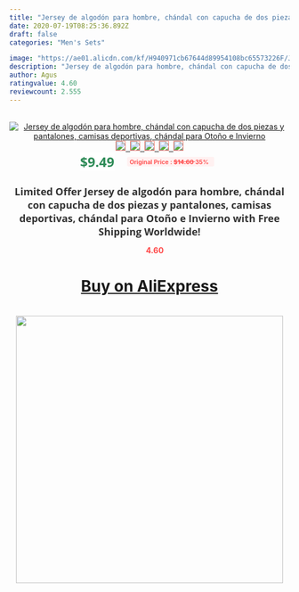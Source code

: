 ```yaml
---
title: "Jersey de algodón para hombre, chándal con capucha de dos piezas y pantalones, camisas deportivas, chándal para Otoño e Invierno"
date: 2020-07-19T08:25:36.892Z
draft: false
categories: "Men's Sets"

image: "https://ae01.alicdn.com/kf/H940971cb67644d89954108bc65573226F/Jersey-de-algodón-para-hombre-chándal-con-capucha-de-dos-piezas-y-pantalones-camisas-deportivas-chándal.jpg"
description: "Jersey de algodón para hombre, chándal con capucha de dos piezas y pantalones, camisas deportivas, chándal para Otoño e Invierno"
author: Agus
ratingvalue: 4.60
reviewcount: 2.555
---
```

<br>
<div style="text-align: center;">
<a href="https://s.click.aliexpress.com/e/_Amef8h" target="_blank" rel="nofollow noopener noreferrer"><img alt="Jersey de algodón para hombre, chándal con capucha de dos piezas y pantalones, camisas deportivas, chándal para Otoño e Invierno" class="magnifier-image" src="https://ae01.alicdn.com/kf/H940971cb67644d89954108bc65573226F/Jersey-de-algodón-para-hombre-chándal-con-capucha-de-dos-piezas-y-pantalones-camisas-deportivas-chándal.jpg_640x640.jpg">
<br>
<img style="border:1px solid salmon" src="https://ae01.alicdn.com/kf/H940971cb67644d89954108bc65573226F/Jersey-de-algodón-para-hombre-chándal-con-capucha-de-dos-piezas-y-pantalones-camisas-deportivas-chándal.jpg_120x120.jpg">&nbsp;&nbsp;<img style="border:1px solid salmon" src="https://ae01.alicdn.com/kf/H0235f103c5e146df8b876249b2978003d/Jersey-de-algodón-para-hombre-chándal-con-capucha-de-dos-piezas-y-pantalones-camisas-deportivas-chándal.jpg_120x120.jpg">&nbsp;&nbsp;<img style="border:1px solid salmon" src="https://ae01.alicdn.com/kf/Hfe88b3c8cdd24da5ac026d4c3b1a8fa8Q/Jersey-de-algodón-para-hombre-chándal-con-capucha-de-dos-piezas-y-pantalones-camisas-deportivas-chándal.jpg_120x120.jpg">&nbsp;&nbsp;<img style="border:1px solid salmon" src="https://ae01.alicdn.com/kf/H96c2091e6e004abf8f2cc8ffdb9adc669/Jersey-de-algodón-para-hombre-chándal-con-capucha-de-dos-piezas-y-pantalones-camisas-deportivas-chándal.jpg_120x120.jpg">&nbsp;&nbsp;<img style="border:1px solid salmon" src="https://ae01.alicdn.com/kf/Hb096274cc5474e79a20013cab4cf08cf3/Jersey-de-algodón-para-hombre-chándal-con-capucha-de-dos-piezas-y-pantalones-camisas-deportivas-chándal.jpg_120x120.jpg"></a></div><br0>
<div style="text-align: center;"><span style="background-color: white; border: 0px; box-sizing: border-box; color: seagreen; display: inline-block; font-family: &quot;open sans&quot; , &quot;arial&quot; , &quot;helvetica&quot; , sans-serif , &quot;heiti&quot;; font-size: 24px; font-stretch: inherit; font-weight: 700; line-height: inherit; margin: 0px 10px 0px 0px; padding: 0px; vertical-align: middle;">$9.49 </span>
<span style="background: rgb(255 , 241 , 241); border-radius: 3px; border: 0px; box-sizing: border-box; color: #ff4747; display: inline-block; font-family: inherit; font-size: 12px; font-stretch: inherit; font-style: inherit; font-variant: inherit; font-weight: 600; line-height: inherit; margin: 0px; padding: 2px 5px; transform: scale(0.9); vertical-align: middle;">Original Price : <b style="text-decoration: line-through;">$14.60 </b> 35%&nbsp;&nbsp;</span></div>
<h1 style="color: #333333; display: inline-block; font-family: &quot;open sans&quot; , &quot;arial&quot; , &quot;helvetica&quot; , sans-serif , &quot;heiti&quot;; font-size: 18px; font-stretch: inherit; font-weight: 700; text-align: center;">Limited Offer Jersey de algodón para hombre, chándal con capucha de dos piezas y pantalones, camisas deportivas, chándal para Otoño e Invierno with Free Shipping Worldwide!</h1>
<div style="color: #ff4747; text-align: center;">
<img src="https://4.bp.blogspot.com/-M0ZcTcb-5uY/XleCXlxnR4I/AAAAAAAAAEc/OrjgMkXV1oMQFaCRZj5HQwOCBcu3w1FegCPcBGAYYCw/s1600/star.png" style="height: 15px;">&nbsp;<b>4.60</b></div>
<div class="button_cont" align="center"><a class="buynow_a" href="https://s.click.aliexpress.com/e/_Amef8h" target="_blank" rel="nofollow noopener noreferrer"><H1>Buy on AliExpress</H1></a></div><br>
<div class="separator" style="clear: both; text-align: center;">
<img src="https://lh3.googleusercontent.com/-pTy5HemUv9M/XlePHvY0dAI/AAAAAAAAAE4/0nX5iRUoIWY8eMW9Dpxeirr157OZliDIgCLcBGAsYHQ/s1600/badge.gif" width="480">
</div>
